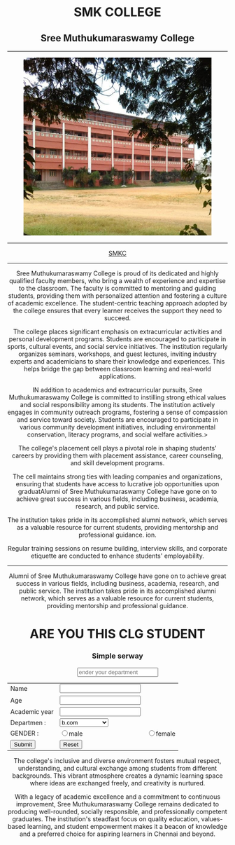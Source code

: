 <!DOCTYPE html>
<head> 
    <title>
        SMK COLLEGE
    </title>
</head>
<body>
    <center>
    <h1>SMK COLLEGE </h1>
    <h2>  Sree Muthukumaraswamy College</h2> <hr>
     <img src="photo_2024-12-12_11-41-27.jpg" width="430px"> <hr>
  <a href="https://www.google.com/search? 
gs_ssp=eJzj4tZP1zcsSU_JiTdLM2C0UjWoME40NTIzNUi2TLQ0Sko2SrEyqDBJSUmzsDBKTE5MTjE0T0314inOzU5WSM7PyUlNTwUAg4sURg&q=smkc+college&oq=s&gs_lcrp=EgZjaHJvbWUqEggDEC4YJxivARjHARiABBiKBTIGCAAQRRg5MgYIARBFGDwyDAgCEC4YQxiABBiKBTISCAMQLhgnGK8BGMcBGIAEGIoFMhMIBBAuGIMBGMcBGLEDGNEDGIAEMgwIBRAAGEMYgAQYigUyBggGEEUYPDIGCAcQRRg80gEINTc2OWowajeoAgiwAgE&sourceid=chrome&ie=UTF-8"> SMKC </a> <hr>
        <p>Sree Muthukumaraswamy College is proud of its dedicated and highly qualified faculty members, who bring a wealth of experience and expertise to the classroom. The faculty is committed to mentoring and guiding students, providing them with personalized attention and fostering a culture of academic excellence. The student-centric teaching approach adopted by the college ensures that every learner receives the support they need to succeed.</p>
       <p>The college places significant emphasis on extracurricular activities and personal development programs. Students are encouraged to participate in sports, cultural events, and social service initiatives. The institution regularly organizes seminars, workshops, and guest lectures, inviting industry experts and academicians to share their knowledge and experiences. This helps bridge the gap between classroom learning and real-world applications.</p>
    <p>IN addition to academics and extracurricular pursuits, Sree Muthukumaraswamy College is committed to instilling strong ethical values and social responsibility among its students. The institution actively engages in community outreach programs, fostering a sense of compassion and service toward society. Students are encouraged to participate in various community development initiatives, including environmental conservation, literacy programs, and social welfare activities.></p>
    <p>The college's placement cell plays a pivotal role in shaping students' careers by providing them with placement assistance, career counseling, and skill development programs.</p> <p>The cell maintains strong ties with leading companies and organizations, ensuring that students have access to lucrative job opportunities upon graduatAlumni of Sree Muthukumaraswamy College have gone on to achieve great success in various fields, including business, academia, research, and public service.</p> <p> The institution takes pride in its accomplished alumni network, which serves as a valuable resource for current students, providing mentorship and professional guidance.
    ion.</p> 
    <p> Regular training sessions on resume building, interview skills, and corporate etiquette are conducted to enhance students' employability.</p><hr>
    <p>Alumni of Sree Muthukumaraswamy College have gone on to achieve great success in various fields, including business, academia, research, and public service. The institution takes pride in its accomplished alumni network, which serves as a valuable resource for current students, providing mentorship and professional guidance.</p>
   <h1>ARE YOU THIS CLG STUDENT</h1>
   <h3>Simple serway</h3>
    <form>
    <table>
        <tr>
            <td> Name</td><td><input type="text"placement="enter yourname"></td>
        </tr>
        <tr>
            <td>Age</td><td><input type="number"placement="enter your age"></td>
        </tr>
        <tr>
            <td>Academic year</td> <td><input type="year"placement="enter your year"></td>
        </tr>
        <tr>
            <td>  Departmen :</td> <input type="text" placeholder="ender your department">
            <td>
              <select>
                <option>b.com</option>
                <option>bba</option>
                <option>BA.criminology</option>
                <option>bca</option>
                <option>bsc</option>
                <option>M.com</option>
                <option>MBA</option>
              </select>
            </td>
        </tr>
        <tr>
            <td>GENDER :</td>
            <td><input type="radio" name="GENDER">male</td > <td><input type="radio" name="GENDER">female</td>
        </tr>
        <tr>
            <td><input type="submit"></td>
            <td><input type="reset"></td>
        </tr>
    </table>
   </form>
    <p>The college's inclusive and diverse environment fosters mutual respect, understanding, and cultural exchange among students from different backgrounds. This vibrant atmosphere creates a dynamic learning space where ideas are exchanged freely, and creativity is nurtured.</p>
    <p>With a legacy of academic excellence and a commitment to continuous improvement, Sree Muthukumaraswamy College remains dedicated to producing well-rounded, socially responsible, and professionally competent graduates. The institution's steadfast focus on quality education, values-based learning, and student empowerment makes it a beacon of knowledge and a preferred choice for aspiring learners in Chennai and beyond.</p>

</center>
</body>
